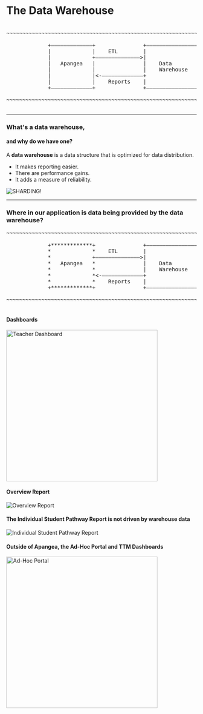 # The Data Warehouse

<pre><!-- Using pre instead of backticks because I can't make backticks stop syntax highlighting. -->
~~~~~~~~~~~~~~~~~~~~~~~~~~~~~~~~~~~~~~~~~~~~~~~~~~~~~~~~~~~~~~~~~~~~~~~~~~~~

             +–––––––––––––+               +–––––––––––––––––+
             |             |    ETL        |                 |
             |             +––––––––––––––>|                 |
             |   Apangea   |               |    Data         |
             |             |               |    Warehouse    |
             |             |<-–––––––––––––+                 |
             |             |    Reports    |                 |
             +–––––––––––––+               +–––––––––––––––––+

~~~~~~~~~~~~~~~~~~~~~~~~~~~~~~~~~~~~~~~~~~~~~~~~~~~~~~~~~~~~~~~~~~~~~~~~~~~~

</pre>

---

###  What's a data warehouse,
#### and why do we have one?


A **data warehouse** is a data structure that is optimized for data distribution.


- It makes reporting easier.
- There are performance gains.
- It adds a measure of reliability.


<img src='http://v1.memecaptain.com/9d85c7.jpg' alt='SHARDING!' />

---

### Where in our application is data being provided by the data warehouse?

<pre>
~~~~~~~~~~~~~~~~~~~~~~~~~~~~~~~~~~~~~~~~~~~~~~~~~~~~~~~~~~~~~~~~~~~~~~~~~~~~

             +*************+               +–––––––––––––––––+
             *             *    ETL        |                 |
             *             +––––––––––––––>|                 |
             *   Apangea   *               |    Data         |
             *             *               |    Warehouse    |
             *             *<-–––––––––––––+                 |
             *             *    Reports    |                 |
             +*************+               +–––––––––––––––––+

~~~~~~~~~~~~~~~~~~~~~~~~~~~~~~~~~~~~~~~~~~~~~~~~~~~~~~~~~~~~~~~~~~~~~~~~~~~~

</pre>


#### Dashboards

<img src='https://www.evernote.com/shard/s17/sh/bf6f09d9-4358-47a5-9457-dc660ad62a1d/bd43fcc5eed0b811b7af6bc5b468f053/res/2b70173b-3dfe-4a7d-9268-1fbce1ee6722/skitch.png' alt='Teacher Dashboard' height=400px />


#### Overview Report

<img src='https://www.evernote.com/shard/s17/sh/de09d94e-a536-414d-b370-beaa15b847a2/e46ae3ad36adc1556a4d80db33a842c0/res/24583c27-6a59-42eb-ac07-ee29e013ef73/skitch.png' alt='Overview Report' />


#### The Individual Student Pathway Report is **not** driven by warehouse data

<img src='https://www.evernote.com/shard/s17/sh/263d4aac-00f8-4096-95eb-601bccd66b7b/699f57320f85f45e1480ab51c251458c/res/8e1dd001-557b-4ea0-9985-61a54c1a3a08/skitch.png' alt='Individual Student Pathway Report' />


#### Outside of Apangea, the Ad-Hoc Portal and TTM Dashboards

<img src='https://www.evernote.com/shard/s17/sh/c55ed20d-72dd-497e-857a-939f5e11406e/0f4575429ba9a77fae9c707cd025c68a/res/15b74635-0f7e-41c7-94aa-d46d2ca03fc3/skitch.png' alt='Ad-Hoc Portal' height=400px />

